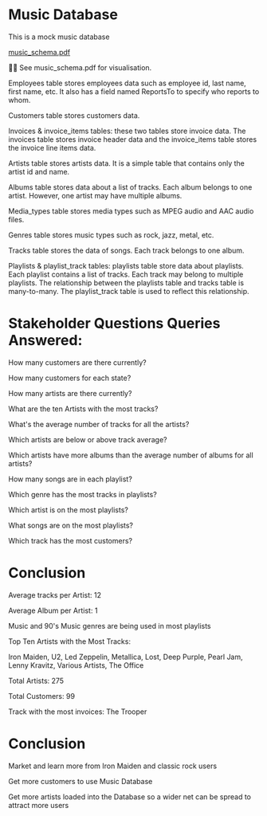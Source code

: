 # Music Database

This is a mock music database

[music_schema.pdf](https://github.com/Ducky-007/MusicData/files/11781959/music_schema.pdf)


☝🏻 See music_schema.pdf for visualisation.

Employees table stores employees data such as employee id, last name, first name, etc. It also has a field named ReportsTo to specify who reports to whom.

Customers table stores customers data.

Invoices & invoice_items tables: these two tables store invoice data. The invoices table stores invoice header data and the invoice_items table stores the invoice line items data.

Artists table stores artists data. It is a simple table that contains only the artist id and name.

Albums table stores data about a list of tracks. Each album belongs to one artist. However, one artist may have multiple albums.

Media_types table stores media types such as MPEG audio and AAC audio files.

Genres table stores music types such as rock, jazz, metal, etc.

Tracks table stores the data of songs. Each track belongs to one album.
    
Playlists & playlist_track tables: playlists table store data about playlists. Each playlist contains a list of tracks. Each track may belong to multiple playlists. The relationship between the playlists table and tracks table is many-to-many. The playlist_track table is used to reflect this relationship.

# Stakeholder Questions Queries Answered:

How many customers are there currently?

How many customers for each state?

How many artists are there currently?

What are the ten Artists with the most tracks?

What's the average number of tracks for all the artists?

Which artists are below or above track average?

Which artists have more albums than the average number of albums for all artists?

How many songs are in each playlist?

Which genre has the most tracks in playlists?

Which artist is on the most playlists?

What songs are on the most playlists?

Which track has the most customers?

# Conclusion

Average tracks per Artist: 12

Average Album per Artist: 1

Music and 90's Music genres are being used in most playlists

Top Ten Artists with the Most Tracks:

Iron Maiden,
U2,
Led Zeppelin,
Metallica,
Lost,
Deep Purple,
Pearl Jam,
Lenny Kravitz,
Various Artists,
The Office

Total Artists: 275

Total Customers: 99

Track with the most invoices: The Trooper

# Conclusion
Market and learn more from Iron Maiden and classic rock users

Get more customers to use Music Database

Get more artists loaded into the Database so a wider net can be spread to attract more users
